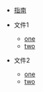 * [指南](guide)

* 文件1
    * [one](/01/one/)
    * [two](01/two/)
* 文件2
    * [one](/02/one/)
    * [two](02/two/)